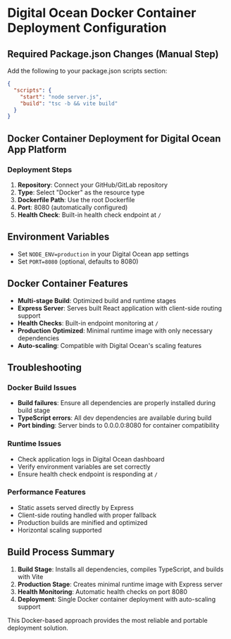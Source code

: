 
# Digital Ocean Docker Container Deployment Configuration

## Required Package.json Changes (Manual Step)

Add the following to your package.json scripts section:

```json
{
  "scripts": {
    "start": "node server.js",
    "build": "tsc -b && vite build"
  }
}
```

## Docker Container Deployment for Digital Ocean App Platform

### Deployment Steps
1. **Repository**: Connect your GitHub/GitLab repository
2. **Type**: Select "Docker" as the resource type
3. **Dockerfile Path**: Use the root Dockerfile
4. **Port**: 8080 (automatically configured)
5. **Health Check**: Built-in health check endpoint at `/`

## Environment Variables
- Set `NODE_ENV=production` in your Digital Ocean app settings
- Set `PORT=8080` (optional, defaults to 8080)

## Docker Container Features
- **Multi-stage Build**: Optimized build and runtime stages
- **Express Server**: Serves built React application with client-side routing support
- **Health Checks**: Built-in endpoint monitoring at `/`
- **Production Optimized**: Minimal runtime image with only necessary dependencies
- **Auto-scaling**: Compatible with Digital Ocean's scaling features

## Troubleshooting

### Docker Build Issues
- **Build failures**: Ensure all dependencies are properly installed during build stage
- **TypeScript errors**: All dev dependencies are available during build
- **Port binding**: Server binds to 0.0.0.0:8080 for container compatibility

### Runtime Issues
- Check application logs in Digital Ocean dashboard
- Verify environment variables are set correctly
- Ensure health check endpoint is responding at `/`

### Performance Features
- Static assets served directly by Express
- Client-side routing handled with proper fallback
- Production builds are minified and optimized
- Horizontal scaling supported

## Build Process Summary
1. **Build Stage**: Installs all dependencies, compiles TypeScript, and builds with Vite
2. **Production Stage**: Creates minimal runtime image with Express server
3. **Health Monitoring**: Automatic health checks on port 8080
4. **Deployment**: Single Docker container deployment with auto-scaling support

This Docker-based approach provides the most reliable and portable deployment solution.
